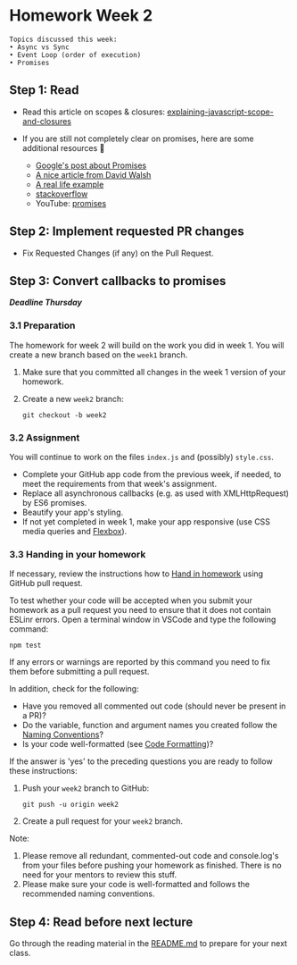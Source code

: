 # Homework Week 2

```
Topics discussed this week:
• Async vs Sync
• Event Loop (order of execution)
• Promises
```

## Step 1: Read

- Read this article on scopes & closures: [explaining-javascript-scope-and-closures](https://robertnyman.com/2008/10/09/explaining-javascript-scope-and-closures/)

- If you are still not completely clear on promises, here are some additional resources :ring:

  - [Google's post about Promises](https://developers.google.com/web/fundamentals/getting-started/primers/promises)
  - [A nice article from David Walsh](https://davidwalsh.name/promises)
  - [A real life example](https://github.com/mdn/js-examples/blob/master/promises-test/index.html)
  - [stackoverflow](http://stackoverflow.com/questions/13343340/calling-an-asynchronous-function-within-a-for-loop-in-javascript)
  - YouTube: [promises](https://www.youtube.com/watch?v=WBupia9oidU)

## Step 2: Implement requested PR changes

- Fix Requested Changes (if any) on the Pull Request.

## Step 3: Convert callbacks to promises

**_Deadline Thursday_**

### 3.1 Preparation

The homework for week 2 will build on the work you did in week 1. You will create a new branch based on the `week1` branch.

1. Make sure that you committed all changes in the week 1 version of your homework.
2. Create a new `week2` branch:

   ```
   git checkout -b week2
   ```

### 3.2 Assignment

You will continue to work on the files `index.js` and (possibly) `style.css`.

- Complete your GitHub app code from the previous week, if needed, to meet the requirements from that week's assignment.
- Replace all asynchronous callbacks (e.g. as used with XMLHttpRequest) by ES6 promises.
- Beautify your app's styling.
- If not yet completed in week 1, make your app responsive (use CSS media queries and [Flexbox](https://css-tricks.com/snippets/css/a-guide-to-flexbox/)).

### 3.3 Handing in your homework

If necessary, review the instructions how to [Hand in homework](https://github.com/HackYourFuture/fundamentals/blob/master/fundamentals/homework_pr.md) using GitHub pull request.

To test whether your code will be accepted when you submit your homework as a pull request you need to ensure that it does not contain ESLinr errors. Open a terminal window in VSCode and type the following command:

```
npm test
```

If any errors or warnings are reported by this command you need to fix them before submitting a pull request.

In addition, check for the following:

- Have you removed all commented out code (should never be present in a PR)?
- Do the variable, function and argument names you created follow the [Naming Conventions](../../../../fundamentals/blob/master/fundamentals/naming_conventions.md)?
- Is your code well-formatted (see [Code Formatting](../../../../fundamentals/blob/master/fundamentals/code_formatting.md))?

If the answer is 'yes' to the preceding questions you are ready to follow these instructions:

1. Push your `week2` branch to GitHub:

   ```
   git push -u origin week2
   ```

2. Create a pull request for your `week2` branch.

Note:

1. Please remove all redundant, commented-out code and console.log's from your files before pushing your homework as finished. There is no need for your mentors to review this stuff.
2. Please make sure your code is well-formatted and follows the recommended naming conventions.

## Step 4: Read before next lecture

Go through the reading material in the [README.md](../Week3/README.md) to prepare for your next class.

